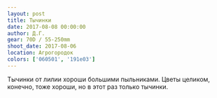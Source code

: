 ```yaml
---
layout: post
title: Тычинки
date: 2017-08-08 00:00:00
author: Д.Г.
gear: 70D / 55-250mm
shoot_date: 2017-08-06
location: Агрогородок
colors: ['060501', '191e03']
---
```

Тычинки от лилии хороши большими пыльниками. Цветы целиком, конечно, тоже хороши, но в этот раз только тычинки.
